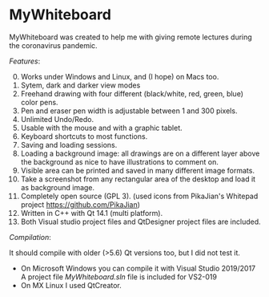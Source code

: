# MyWhiteboard

MyWhiteboard was created to help me with giving remote lectures during 
the coronavirus pandemic.

*Features*: 

   0. Works under Windows and Linux, and (I hope) on Macs too.
   1. Sytem, dark and darker view modes
   2. Freehand drawing with four different (black/white, red, green, blue) color pens.
   3. Pen and eraser pen width is adjustable between 1 and 300 pixels.
   4. Unlimited Undo/Redo.
   5. Usable with the mouse and with a graphic tablet.
   6. Keyboard shortcuts to most functions.
   7. Saving and loading sessions.
   8. Loading a background image: all drawings are on a different layer above the background
      as nice to have illustrations to comment on.
   9. Visible area can be printed and saved in many different image formats.
  10. Take a screenshot from any rectangular area of the desktop and load it as background image.
  11. Completely open source (GPL 3). 
      (used icons from PikaJian's Whitepad project https://github.com/PikaJian)
  12. Written in C++ with Qt 14.1 (multi platform).
  13. Both Visual studio project files and QtDesigner project files are included.
  
*Compilation*:

  It should compile with older (>5.6) Qt versions too, but I did not test it.
  - On Microsoft Windows you can  compile it with Visual Studio 2019/2017
    A project file *MyWhiteboard.sln* file is included for VS2-019
  - On MX Linux I used QtCreator.
